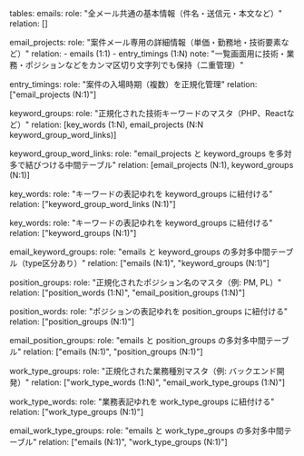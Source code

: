 tables:
  emails:
    role: "全メール共通の基本情報（件名・送信元・本文など）"
    relation: []

  email_projects:
    role: "案件メール専用の詳細情報（単価・勤務地・技術要素など）"
    relation:
      - emails (1:1)
      - entry_timings (1:N)
    note: "一覧画面用に技術・業務・ポジションなどをカンマ区切り文字列でも保持（二重管理）"

  entry_timings:
    role: "案件の入場時期（複数）を正規化管理"
    relation: ["email_projects (N:1)"]

  keyword_groups:
    role: "正規化された技術キーワードのマスタ（PHP、Reactなど）"
    relation: [key_words (1:N), email_projects (N:N keyword_group_word_links)]
  
  keyword_group_word_links:
    role: "email_projects と keyword_groups を多対多で結びつける中間テーブル"
    relation: [email_projects (N:1), keyword_groups (N:1)]

  key_words:
    role: "キーワードの表記ゆれを keyword_groups に紐付ける"
    relation: ["keyword_group_word_links (N:1)"]

  key_words:
    role: "キーワードの表記ゆれを keyword_groups に紐付ける"
    relation: ["keyword_groups (N:1)"]

  email_keyword_groups:
    role: "emails と keyword_groups の多対多中間テーブル（type区分あり）"
    relation: ["emails (N:1)", "keyword_groups (N:1)"]

  position_groups:
    role: "正規化されたポジション名のマスタ（例: PM, PL）"
    relation: ["position_words (1:N)", "email_position_groups (1:N)"]

  position_words:
    role: "ポジションの表記ゆれを position_groups に紐付ける"
    relation: ["position_groups (N:1)"]

  email_position_groups:
    role: "emails と position_groups の多対多中間テーブル"
    relation: ["emails (N:1)", "position_groups (N:1)"]

  work_type_groups:
    role: "正規化された業務種別マスタ（例: バックエンド開発）"
    relation: ["work_type_words (1:N)", "email_work_type_groups (1:N)"]

  work_type_words:
    role: "業務表記ゆれを work_type_groups に紐付ける"
    relation: ["work_type_groups (N:1)"]

  email_work_type_groups:
    role: "emails と work_type_groups の多対多中間テーブル"
    relation: ["emails (N:1)", "work_type_groups (N:1)"]